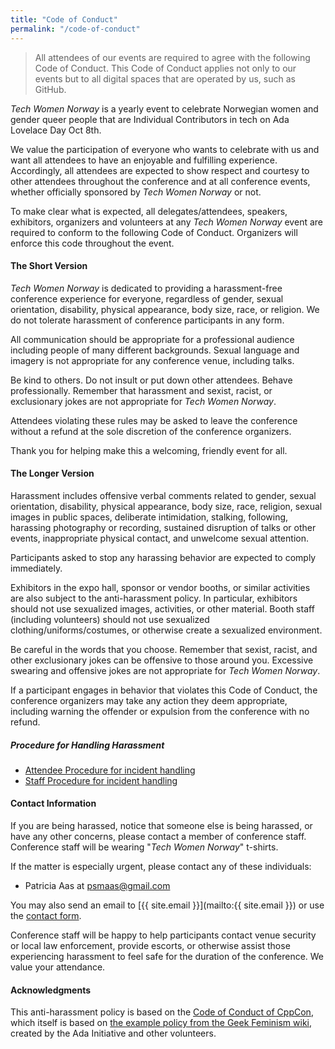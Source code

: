 ```yaml
---
title: "Code of Conduct"
permalink: "/code-of-conduct"
---
```


> All attendees of our events are required to agree with the following Code of Conduct. This Code of Conduct applies not only to our events but to all digital spaces that are operated by us, such as GitHub.

_Tech Women Norway_ is a yearly event to celebrate Norwegian women and gender queer people that are Individual Contributors in tech on Ada Lovelace Day Oct 8th.

We value the participation of everyone who wants to celebrate with us and want all attendees to have an enjoyable and fulfilling experience. Accordingly, all attendees are expected to show respect and courtesy to other attendees throughout the conference and at all conference events, whether officially sponsored by _Tech Women Norway_ or not.

To make clear what is expected, all delegates/attendees, speakers, exhibitors, organizers and volunteers at any _Tech Women Norway_ event are required to conform to the following Code of Conduct. Organizers will enforce this code throughout the event.

#### The Short Version

_Tech Women Norway_ is dedicated to providing a harassment-free conference experience for everyone, regardless of gender, sexual orientation, disability, physical appearance, body size, race, or religion. We do not tolerate harassment of conference participants in any form.

All communication should be appropriate for a professional audience including people of many different backgrounds. Sexual language and imagery is not appropriate for any conference venue, including talks.

Be kind to others. Do not insult or put down other attendees. Behave professionally. Remember that harassment and sexist, racist, or exclusionary jokes are not appropriate for _Tech Women Norway_.

Attendees violating these rules may be asked to leave the conference without a refund at the sole discretion of the conference organizers.

Thank you for helping make this a welcoming, friendly event for all.

#### The Longer Version

Harassment includes offensive verbal comments related to gender, sexual orientation, disability, physical appearance, body size, race, religion, sexual images in public spaces, deliberate intimidation, stalking, following, harassing photography or recording, sustained disruption of talks or other events, inappropriate physical contact, and unwelcome sexual attention.

Participants asked to stop any harassing behavior are expected to comply immediately.

Exhibitors in the expo hall, sponsor or vendor booths, or similar activities are also subject to the anti-harassment policy. In particular, exhibitors should not use sexualized images, activities, or other material. Booth staff (including volunteers) should not use sexualized clothing/uniforms/costumes, or otherwise create a sexualized environment.

Be careful in the words that you choose. Remember that sexist, racist, and other exclusionary jokes can be offensive to those around you. Excessive swearing and offensive jokes are not appropriate for _Tech Women Norway_.

If a participant engages in behavior that violates this Code of Conduct, the conference organizers may take any action they deem appropriate, including warning the offender or expulsion from the conference with no refund.

##### Procedure for Handling Harassment

- [Attendee Procedure for incident handling](Attendee%20Procedure%20for%20incident%20handling.md)
- [Staff Procedure for incident handling](Staff%20Procedure%20for%20incident%20handling.md)

#### Contact Information

If you are being harassed, notice that someone else is being harassed, or have any other concerns, please contact a member of conference staff. Conference staff will be wearing "_Tech Women Norway_" t-shirts.

If the matter is especially urgent, please contact any of these individuals:

- Patricia Aas at [psmaas@gmail.com](mailto:psmaas@gmail.com)

You may also send an email to [{{ site.email }}](mailto:{{ site.email }}) or use the [contact form](/contact.html).

Conference staff will be happy to help participants contact venue security or local law enforcement, provide escorts, or otherwise assist those experiencing harassment to feel safe for the duration of the conference. We value your attendance.

#### Acknowledgments

This anti-harassment policy is based on the [Code of Conduct of CppCon](https://github.com/CppCon/CppConCodeOfConduct/blob/master/code_of_conduct.md), which itself is based on [the example policy from the Geek Feminism wiki](https://geekfeminism.wikia.org/wiki/Conference_anti-harassment/Policy), created by the Ada Initiative and other volunteers.
